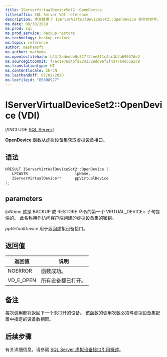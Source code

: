 ```yaml
---
title: IServerVirtualDeviceSet2::OpenDevice
titlesuffix: SQL Server VDI reference
description: 本文提供了 IServerVirtualDeviceSet2::OpenDevice 命令的参考。
ms.date: 08/30/2019
ms.prod: sql
ms.prod_service: backup-restore
ms.technology: backup-restore
ms.topic: reference
author: mashamsft
ms.author: mathoma
ms.openlocfilehash: b43f2adedde0c317f24ee811c4ac1b2a69057de2
ms.sourcegitcommit: f7ac1976d4bfa224332edd9ef2f4377a4d55a2c9
ms.translationtype: HT
ms.contentlocale: zh-CN
ms.lasthandoff: 07/02/2020
ms.locfileid: "85898927"
---
```

# <a name="iservervirtualdeviceset2opendevice-vdi"></a>IServerVirtualDeviceSet2::OpenDevice (VDI)

[!INCLUDE [SQL Server](../../../includes/applies-to-version/sqlserver.md)]

**OpenDevice** 函数从虚拟设备集获取虚拟设备接口。

## <a name="syntax"></a>语法

```c
HRESULT IServerVirtualDeviceSet2::OpenDevice (
   LPCWSTR                     lpName,
   IServerVirtualDevice**      ppVirtualDevice
);
```

## <a name="parameters"></a>parameters

*lpName* 这是 BACKUP 或 RESTORE 命令的第一个 VIRTUAL_DEVICE= 子句提供的。 此名称用作访问客户端创建的虚拟设备集的密钥。

*ppVirtualDevice* 用于返回虚拟设备接口。

## <a name="return-value"></a>返回值

|返回值 | 说明 |
|---|---|
| NOERROR | 函数成功。 |
| VD_E_OPEN |所有设备都已打开。 |

## <a name="remarks"></a>备注

每次调用都将返回下一个未打开的设备。 该函数的调用次数必须与虚拟设备集配置中指定的设备数相同。

## <a name="next-steps"></a>后续步骤

有关详细信息，请参阅 [SQL Server 虚拟设备接口引用概述](reference-virtual-device-interface.md)。